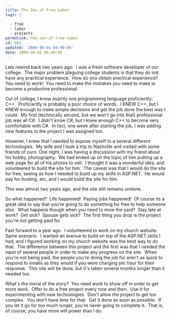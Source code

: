 ```yaml
---
title: The Zen of Free Labor
tags: |-

  - free
  - labor
  - projects
permalink: the-zen-of-free-labor
id: 602
updated: '2009-06-01 04:00:06'
date: 2009-06-01 04:00:06
---
```


Lets rewind back two years ago.  I was a fresh software developer of our college.  The major problem plaguing college students is that they do not have any practical experience.  How do you obtain practical experience?  You need to work!  You need to make the mistakes you need to make to become a productive professional.

Out of college, I knew exactly one programming language proficiently: C++.  Proficiently is probably a poor choice of words.  I KNEW C++, but I KNEW enough to make simple decisions and get the job done the best way I could.  My first (technically second, but we won't go into that) professional job was all C#.  I didn't know C#, but I knew enough C++ to become very comfortable with C#.  In fact, one week after starting the job, I was adding new features to the project I was assigned too.

However, I knew that I needed to expose myself to a several different technologies.  My wife and I took a trip to Nashville and visited with some friends of ours. One night, I was having a discussion with my friend about his hobby, photography.  We had ended up on the topic of him putting up a web page for all of his photos to sell.  I thought it was a wonderful idea, and volunteered to build the site for him.  The caveat was that I would do the site for free, seeing as how I needed to build up my skills in ASP.NET.  He would pay for hosting, etc, and I would build the site for him.

This was almost two years ago, and the site still remains undone.

So what happened?  Life happened!  Paying jobs happened!  Of course its a great idea to say that you're going to do something for free to help someone else.  What happens though when you need to mow the yard?  Stay late at work?  Get sick?  Spouse gets sick?  The first thing you drop is the project you're not getting paid for.

Fast forward to a year ago.  I volunteered to work on my church website.  Same scenario.  I wanted an avenue to build on top of the ASP.NET skills I had, and I figured working on my church website was the best way to do that.  The difference between this project and the first was that I needed the input of several people in order to make any progress on the site.  When you're not being paid, the people you're doing the job for aren't as quick to respond to emails as they would if you were charging per hour for their response.  This site will be done, but it's taken several months longer than it needed too.

What's the moral of the story?  You need work to show off in order to get more work.  Offer to do a free project every now and then.  Use it for experimenting with new technologies.  Don't allow the project to get too complex.  You don't have time for that.  Get it done as soon as possible.  If you let it go for too much longer, you're never going to complete it.  That is, of course, you have more will power than I do.